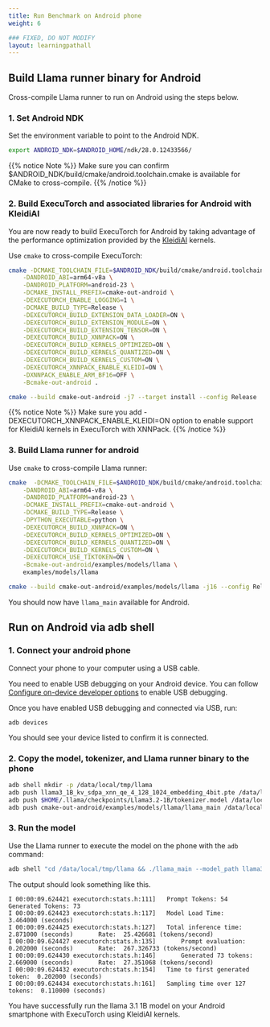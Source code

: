 ```yaml
---
title: Run Benchmark on Android phone
weight: 6

### FIXED, DO NOT MODIFY
layout: learningpathall
---
```


## Build Llama runner binary for Android

Cross-compile Llama runner to run on Android using the steps below.

### 1. Set Android NDK

Set the environment variable to point to the Android NDK.

``` bash
export ANDROID_NDK=$ANDROID_HOME/ndk/28.0.12433566/
```

{{% notice Note %}}
Make sure you can confirm $ANDROID_NDK/build/cmake/android.toolchain.cmake is available for CMake to cross-compile.
{{% /notice %}}

### 2. Build ExecuTorch and associated libraries for Android with KleidiAI 

You are now ready to build ExecuTorch for Android by taking advantage of the performance optimization provided by the [KleidiAI](https://gitlab.arm.com/kleidi/kleidiai) kernels. 

Use `cmake` to cross-compile ExecuTorch:

``` bash
cmake -DCMAKE_TOOLCHAIN_FILE=$ANDROID_NDK/build/cmake/android.toolchain.cmake \
    -DANDROID_ABI=arm64-v8a \
    -DANDROID_PLATFORM=android-23 \
    -DCMAKE_INSTALL_PREFIX=cmake-out-android \
    -DEXECUTORCH_ENABLE_LOGGING=1 \
    -DCMAKE_BUILD_TYPE=Release \
    -DEXECUTORCH_BUILD_EXTENSION_DATA_LOADER=ON \
    -DEXECUTORCH_BUILD_EXTENSION_MODULE=ON \
    -DEXECUTORCH_BUILD_EXTENSION_TENSOR=ON \
    -DEXECUTORCH_BUILD_XNNPACK=ON \
    -DEXECUTORCH_BUILD_KERNELS_OPTIMIZED=ON \
    -DEXECUTORCH_BUILD_KERNELS_QUANTIZED=ON \
    -DEXECUTORCH_BUILD_KERNELS_CUSTOM=ON \
    -DEXECUTORCH_XNNPACK_ENABLE_KLEIDI=ON \
    -DXNNPACK_ENABLE_ARM_BF16=OFF \
    -Bcmake-out-android .

cmake --build cmake-out-android -j7 --target install --config Release
```
{{% notice Note %}}
Make sure you add -DEXECUTORCH_XNNPACK_ENABLE_KLEIDI=ON option to enable support for KleidiAI kernels in ExecuTorch with XNNPack.
{{% /notice %}}

### 3. Build Llama runner for android

Use `cmake` to cross-compile Llama runner:

``` bash
cmake  -DCMAKE_TOOLCHAIN_FILE=$ANDROID_NDK/build/cmake/android.toolchain.cmake \
    -DANDROID_ABI=arm64-v8a \
    -DANDROID_PLATFORM=android-23 \
    -DCMAKE_INSTALL_PREFIX=cmake-out-android \
    -DCMAKE_BUILD_TYPE=Release \
    -DPYTHON_EXECUTABLE=python \
    -DEXECUTORCH_BUILD_XNNPACK=ON \
    -DEXECUTORCH_BUILD_KERNELS_OPTIMIZED=ON \
    -DEXECUTORCH_BUILD_KERNELS_QUANTIZED=ON \
    -DEXECUTORCH_BUILD_KERNELS_CUSTOM=ON \
    -DEXECUTORCH_USE_TIKTOKEN=ON \
    -Bcmake-out-android/examples/models/llama \
    examples/models/llama

cmake --build cmake-out-android/examples/models/llama -j16 --config Release
```

You should now have `llama_main` available for Android.

## Run on Android via adb shell

### 1. Connect your android phone

Connect your phone to your computer using a USB cable.

You need to enable USB debugging on your Android device. You can follow [Configure on-device developer options](https://developer.android.com/studio/debug/dev-options) to enable USB debugging.

Once you have enabled USB debugging and connected via USB, run:

```
adb devices
```

You should see your device listed to confirm it is connected.

### 2. Copy the model, tokenizer, and Llama runner binary to the phone

``` bash
adb shell mkdir -p /data/local/tmp/llama
adb push llama3_1B_kv_sdpa_xnn_qe_4_128_1024_embedding_4bit.pte /data/local/tmp/llama/
adb push $HOME/.llama/checkpoints/Llama3.2-1B/tokenizer.model /data/local/tmp/llama/
adb push cmake-out-android/examples/models/llama/llama_main /data/local/tmp/llama/
```


### 3. Run the model

Use the Llama runner to execute the model on the phone with the `adb` command:

``` bash
adb shell "cd /data/local/tmp/llama && ./llama_main --model_path llama3_1B_kv_sdpa_xnn_qe_4_128_1024_embedding_4bit.pte --tokenizer_path tokenizer.model --prompt "<|start_header_id|>system<|end_header_id|>\nYour name is Cookie. you are helpful, polite, precise, concise, honest, good at writing. You always give precise and brief answers up to 32 words<|eot_id|><|start_header_id|>user<|end_header_id|>\nHey Cookie! how are you today?<|eot_id|><|start_header_id|>assistant<|end_header_id|>" --warmup=1
```

The output should look something like this.

```
I 00:00:09.624421 executorch:stats.h:111] 	Prompt Tokens: 54    Generated Tokens: 73
I 00:00:09.624423 executorch:stats.h:117] 	Model Load Time:		3.464000 (seconds)
I 00:00:09.624425 executorch:stats.h:127] 	Total inference time:		2.871000 (seconds)		 Rate: 	25.426681 (tokens/second)
I 00:00:09.624427 executorch:stats.h:135] 		Prompt evaluation:	0.202000 (seconds)		 Rate: 	267.326733 (tokens/second)
I 00:00:09.624430 executorch:stats.h:146] 		Generated 73 tokens:	2.669000 (seconds)		 Rate: 	27.351068 (tokens/second)
I 00:00:09.624432 executorch:stats.h:154] 	Time to first generated token:	0.202000 (seconds)
I 00:00:09.624434 executorch:stats.h:161] 	Sampling time over 127 tokens:	0.110000 (seconds)
```

You have successfully run the llama 3.1 1B model on your Android smartphone with ExecuTorch using KleidiAI kernels.
